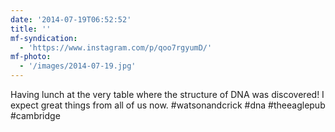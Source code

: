 ```yaml
---
date: '2014-07-19T06:52:52'
title: ''
mf-syndication:
  - 'https://www.instagram.com/p/qoo7rgyumD/'
mf-photo:
  - '/images/2014-07-19.jpg'
---
```

Having lunch at the very table where the structure of DNA was discovered! I expect great things from all of us now. #watsonandcrick #dna #theeaglepub #cambridge
